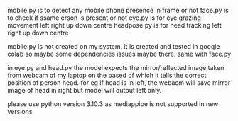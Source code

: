 mobile.py is to detect any mobile phone presence in frame or not
face.py is to check if ssame erson is present or not
eye.py is for eye grazing movement left right up down centre
headpose.py is for head tracking left right up down centre

mobile.py is not created on my system. it is created and tested in google colab so maybe some dependencies issues maybe there.
same with face.py

in eye.py and head.py the model expects the mirror/reflected image taken from webcam of my laptop on the based of which it tells the correct position of person head. for eg if head is in left, the webacm will save 
mirror image of head in right but model will output left only.

please use python version 3.10.3 as mediappipe is not supported in new versions.
